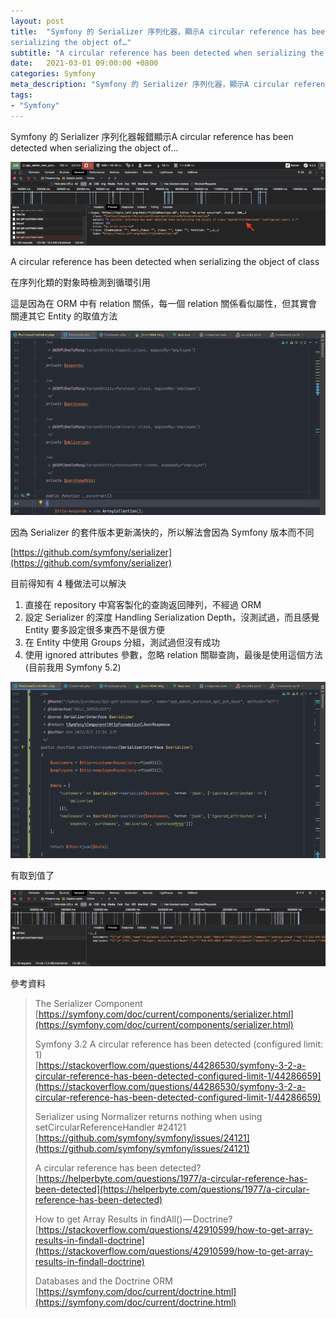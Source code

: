 ```yaml
---
layout: post
title:  "Symfony 的 Serializer 序列化器，顯示A circular reference has been detected when
serializing the object of…"
subtitle: "A circular reference has been detected when serializing the object of class"
date:   2021-03-01 09:00:00 +0800
categories: Symfony
meta_description: "Symfony 的 Serializer 序列化器，顯示A circular reference has been detected when"
tags:
- "Symfony"
---
```


Symfony 的 Serializer 序列化器報錯顯示A circular reference has been detected when
serializing the object of…

![](/images/medium/1__e8CEOEmVTBb73eI83hsvNw.png)

A circular reference has been detected when serializing the object of class

在序列化類的對象時檢測到循環引用

這是因為在 ORM 中有 relation 關係，每一個 relation 關係看似屬性，但其實會關連其它 Entity 的取值方法

![](/images/medium/1__ujDTX__UuUTShf__dyqa__p3Q.png)

因為 Serializer 的套件版本更新滿快的，所以解法會因為 Symfony 版本而不同

[https://github.com/symfony/serializer](https://github.com/symfony/serializer)

目前得知有 4 種做法可以解決

1.  直接在 repository 中寫客製化的查詢返回陣列，不經過 ORM
2.  設定 Serializer 的深度 Handling Serialization Depth，沒測試過，而且感覺 Entity 要多設定很多東西不是很方便
3.  在 Entity 中使用 Groups 分組，測試過但沒有成功
4.  使用 ignored attributes 參數，忽略 relation 關聯查詢，最後是使用這個方法 (目前我用 Symfony 5.2)

![](/images/medium/1__blEDMfIH79XOO7rRO2SR2Q.png)

有取到值了

![](/images/medium/1__qkG5d2GvDh77Oupl2__iueg.png)

參考資料

> The Serializer Component  
> [https://symfony.com/doc/current/components/serializer.html](https://symfony.com/doc/current/components/serializer.html)
>
> Symfony 3.2 A circular reference has been detected (configured limit: 1)  
> [https://stackoverflow.com/questions/44286530/symfony-3-2-a-circular-reference-has-been-detected-configured-limit-1/44286659](https://stackoverflow.com/questions/44286530/symfony-3-2-a-circular-reference-has-been-detected-configured-limit-1/44286659)
>
> Serializer using Normalizer returns nothing when using setCircularReferenceHandler #24121  
> [https://github.com/symfony/symfony/issues/24121](https://github.com/symfony/symfony/issues/24121)
>
> A circular reference has been detected?  
> [https://helperbyte.com/questions/1977/a-circular-reference-has-been-detected](https://helperbyte.com/questions/1977/a-circular-reference-has-been-detected)
>
> How to get Array Results in findAll() — Doctrine?  
> [https://stackoverflow.com/questions/42910599/how-to-get-array-results-in-findall-doctrine](https://stackoverflow.com/questions/42910599/how-to-get-array-results-in-findall-doctrine)
>
> Databases and the Doctrine ORM  
> [https://symfony.com/doc/current/doctrine.html](https://symfony.com/doc/current/doctrine.html)